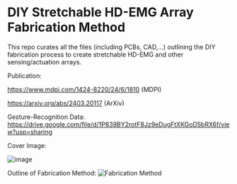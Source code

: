 # DIY Stretchable HD-EMG Array Fabrication Method
This repo curates all the files (including PCBs, CAD,...) outlining the DIY fabrication process to create stretchable HD-EMG and other sensing/actuation arrays.

Publication: 

https://www.mdpi.com/1424-8220/24/6/1810 (MDPI)

https://arxiv.org/abs/2403.20117 (ArXiv)

Gesture-Recognition Data:
https://drive.google.com/file/d/1P839BY2rotF8Jz9eDugFtXKGoD5bRX6f/view?usp=sharing

Cover Image:

![image](https://github.com/rejinjohnvarghese/Stretchable-HMI-Array/assets/56391645/3d24083e-f667-4a4c-8a4e-b06c1bf4b5f5)


Outline of Fabrication Method:
![Fabrication Method](https://github.com/rejinjohnvarghese/Stretchable-HMI-Array/assets/56391645/ff992e03-cf32-4cb2-9947-52f51881f52a)



